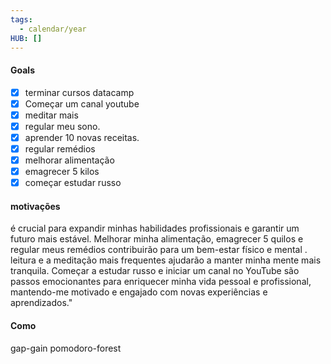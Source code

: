 ```yaml
---
tags:
  - calendar/year
HUB: []
---
```

#### Goals 


- [x] terminar cursos datacamp
- [x] Começar um canal youtube
- [x] meditar mais
- [x] regular meu sono.
- [x] aprender 10 novas receitas.
- [x] regular remédios
- [x] melhorar alimentação
- [x] emagrecer 5 kilos
- [x] começar estudar russo

#### motivações
 é crucial para expandir minhas habilidades profissionais e garantir um futuro mais estável. Melhorar minha alimentação, emagrecer 5 quilos e regular meus remédios contribuirão para um bem-estar físico e mental . leitura e a meditação mais frequentes ajudarão a manter minha mente mais tranquila. Começar a estudar russo e iniciar um canal no YouTube são passos emocionantes para enriquecer minha vida pessoal e profissional, mantendo-me motivado e engajado com novas experiências e aprendizados."

#### Como
gap-gain
pomodoro-forest

